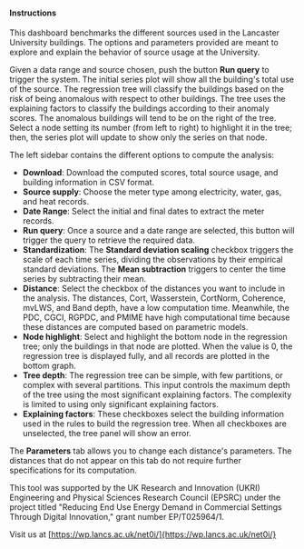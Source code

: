 #### Instructions

This dashboard benchmarks the different sources used in the Lancaster University buildings. The options and parameters provided are meant to explore and explain the behavior of source usage at the University.

Given a data range and source chosen, push the button **Run query** to trigger the system. The initial series plot will show all the building's total use of the source. The regression tree will classify the buildings based on the risk of being anomalous with respect to other buildings. The tree uses the explaining factors to classify the buildings according to their anomaly scores. The anomalous buildings will tend to be on the right of the tree. Select a node setting its number (from left to right) to highlight it in the tree; then, the series plot will update to show only the series on that node.

The left sidebar contains the different options to compute the analysis: 
- **Download**: Download the computed scores, total source usage, and building information in CSV format. 
- **Source supply**: Choose the meter type among electricity, water, gas, and heat records. 
- **Date Range**:  Select the initial and final dates to extract the meter records. 
- **Run query**:  Once a source and a date range are selected, this button will trigger the query to retrieve the required data. 
- **Standardization**: The **Standard deviation scaling** checkbox triggers the scale of each time series, dividing the observations by their empirical standard deviations. The **Mean subtraction** triggers to center the time series by subtracting their mean.
- **Distance**: Select the checkbox of the distances you want to include in the analysis. The distances, Cort, Wasserstein, CortNorm, Coherence, mvLWS, and Band depth, have a low computation time. Meanwhile, the PDC, CGCI, RGPDC, and PMIME have high computational time because these distances are computed based on parametric models. 
- **Node highlight**: Select and highlight the bottom node in the regression tree; only the buildings in that node are plotted.  When the value is 0, the regression tree is displayed fully, and all records are plotted in the bottom graph.  
- **Tree depth**: The regression tree can be simple, with few partitions, or complex with several partitions. This input controls the maximum depth of the tree using the most significant explaining factors. The complexity is limited to using only significant explaining factors.   
- **Explaining factors**: These checkboxes select the building information used in the rules to build the regression tree. When all checkboxes are unselected, the tree panel will show an error. 

The **Parameters** tab allows you to change each distance's parameters. The distances that do not appear on this tab do not require further specifications for its computation. 

This tool was supported by the UK Research and Innovation (UKRI) Engineering and Physical Sciences Research Council (EPSRC) under the project titled "Reducing End Use Energy Demand in Commercial Settings Through Digital Innovation," grant number EP/T025964/1.

Visit us at [https://wp.lancs.ac.uk/net0i/]{https://wp.lancs.ac.uk/net0i/}